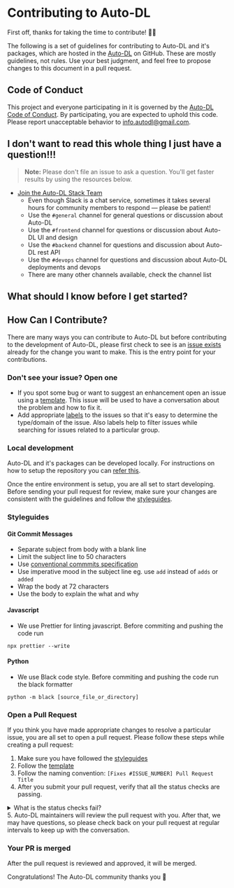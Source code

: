 # Contributing to Auto-DL

First off, thanks for taking the time to contribute! :tada::tada:

The following is a set of guidelines for contributing to Auto-DL and it's packages, which are hosted in the [Auto-DL](https://github.com/Auto-DL) on GitHub. These are mostly guidelines, not rules. Use your best judgment, and feel free to propose changes to this document in a pull request.

## Code of Conduct

This project and everyone participating in it is governed by the [Auto-DL Code of Conduct](CODE_OF_CONDUCT.md). By participating, you are expected to uphold this code. Please report unacceptable behavior to [info.autodl@gmail.com](mailto:info.autodl@gmail.com).

## I don't want to read this whole thing I just have a question!!!

> **Note:** Please don't file an issue to ask a question. You'll get faster results by using the resources below.

* [Join the Auto-DL Stack Team](https://autodl.slack.com/join/shared_invite/zt-qagxiwub-ywRM_oBvvF~F7YNtlBqy_Q#/shared-invite/email)
    * Even though Slack is a chat service, sometimes it takes several hours for community members to respond &mdash; please be patient!
    * Use the `#general` channel for general questions or discussion about Auto-DL
    * Use the `#frontend` channel for questions or discussion about Auto-DL UI and design
    * Use the `#backend` channel for questions and discussion about Auto-DL rest API
    * Use the `#devops` channel for questions and discussion about Auto-DL deployments and devops
    * There are many other channels available, check the channel list

## What should I know before I get started?

## How Can I Contribute?

There are many ways you can contribute to Auto-DL but before contributing to the development of Auto-DL, please first check to see is an [issue exists](https://github.com/Auto-DL/Deployment-Flask/issues) already for the change you want to make. This is the entry point for your contributions.

### Don't see your issue? Open one

* If you spot some bug or want to suggest an enhancement open an issue using a [template](.github/ISSUE_TEMPLATE). This issue will be used to have a conversation about the problem and how to fix it.
* Add appropriate [labels](https://github.com/Auto-DL/Deployment-Flask/labels) to the issues so that it's easy to determine the type/domain of the issue. Also labels help to filter issues while searching for issues related to a particular group.

### Local development

Auto-DL and it's packages can be developed locally. For instructions on how to setup the repository you can [refer this](https://auto-dl.readthedocs.io/en/latest/installing.html).

Once the entire environment is setup, you are all set to start developing. Before sending your pull request for review, make sure your changes are consistent with the guidelines and follow the [styleguides](#styleguides).

### Styleguides

#### Git Commit Messages

* Separate subject from body with a blank line
* Limit the subject line to 50 characters
* Use [conventional commmits specification](https://www.conventionalcommits.org/en/v1.0.0/)
* Use imperative mood in the subject line eg. use `add` instead of `adds` or `added`
* Wrap the body at 72 characters
* Use the body to explain the what and why

#### Javascript

* We use Prettier for linting javascript. Before commiting and pushing the code run
```
npx prettier --write
```

#### Python

* We use Black code style. Before commiting and pushing the code run the black formatter
```
python -m black [source_file_or_directory]
```

### Open a Pull Request

If you think you have made appropriate changes to resolve a particular issue, you are all set to open a pull request. Please follow these steps while creating a pull request:

1. Make sure you have followed the [styleguides](#styleguides)
2. Follow the [template](.github/PULL_REQUEST.md)
3. Follow the naming convention: `[Fixes #ISSUE_NUMBER] Pull Request Title`
4. After you submit your pull request, verify that all the status checks are passing.
<details>
<summary>What is the status checks fail?</summary>
<br>
If a status check is failing, and you believe that the failure is unrelated to your change, please leave a comment on the pull request explaining why you believe the failure is unrelated. A maintainer will re-run the status check for you. If we conclude that the failure was a false positive, then we will open an issue to track that problem with our status check suite.
</details>
5. Auto-DL maintainers will review the pull request with you. After that, we may have questions, so please check back on your pull request at regular intervals to keep up with the conversation.

### Your PR is merged

After the pull request is reviewed and approved, it will be merged.

Congratulations! The Auto-DL community thanks you :tada:
